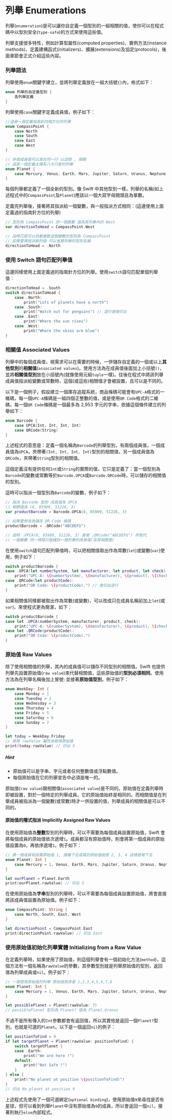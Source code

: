 # 列舉 Enumerations

列舉(`enumeration`)是可以讓你自定義一個型別的一組相關的值，使你可以在程式碼中以型別安全(`type-safe`)的方式來使用這些值。

列舉支援很多特性，例如計算型屬性(computed properties)、實例方法(instance methods)、定義建構函式(initializers)、擴展(extensions)及協定(protocols)，後面章節會正式介紹這些內容。


### 列舉語法

列舉使用`enum`關鍵字建立，並將列舉定義放在一組大括號`{}`內，格式如下：

```swift
enum 列舉的自定義型別 {
    各列舉定義
}

```

列舉使用`case`關鍵字定義成員值，例子如下：

```swift
//這是一個定義指南針四個方位的列舉
enum CompassPoint {
    case North
    case South
    case East
    case West
}

// 多個成員值可以寫在同一行 以逗號 , 隔開
// 這是一個定義太陽系八大行星的列舉
enum Planet {
    case Mercury, Venus, Earth, Mars, Jupiter, Saturn, Uranus, Neptune
}

```

每個列舉都定義了一個全新的型別。像 Swift 中其他型別一樣，列舉的名稱(如上述程式中的`CompassPoint`及`Planet`)應該以一個大寫字母開頭且為單數。

定義完列舉後，接著將其指派給一個變數，與一般指派方式相同：(這邊使用上面定義過的指南針方位的列舉)

```swift
// 型別為 CompassPoint 的一個變數 值為其列舉內的 West 
var directionToHead = CompassPoint.West

// 這時已經可以自動推斷這個變數的型別為 CompassPoint
// 如果要再指派新的值 可以省略列舉的型別名稱
directionToHead = .North

```


### 使用 Switch 語句匹配列舉值

這邊同樣使用上面定義過的指南針方位的列舉。使用`switch`語句匹配單個列舉值：

```swift
directionToHead = .South
switch directionToHead {
    case .North:
        print("Lots of planets have a north")
    case .South:
        print("Watch out for penguins") // 這行會被印出
    case .East:
        print("Where the sun rises")
    case .West:
        print("Where the skies are blue")
}

```


### 相關值 Associated Values

列舉中的每個成員值，視需求可以在需要的時候，一併儲存自定義的一個或以上**其他型別**的**相關值**(`associated values`)。使用方法為在成員值後面加上小括號`()`，並將**相關值型別**放在小括號內(就像使用元組`tuple`一樣)。往後在程式中將該列舉成員值指派給變數或常數時，這個(或這些)相關值才會被設置，且可以是不同的。

以下是一個例子，假設建立一個庫存追蹤系統，商品條碼可能會有`UPC-A`格式的一維碼，每一個`UPC-A`條碼是一組四個正整數的值，或是使用`QR Code`格式的二維碼，每一個`QR Code`條碼是一個最多為 2,953 字元的字串，依據這個條件建立的列舉如下：

```swift
enum Barcode {
    case UPCA(Int, Int, Int, Int)
    case QRCode(String)
}

```

上述程式的意思是：定義一個名稱為`Barcode`的列舉型別，有兩個成員值，一個成員值為`UPCA`，夾帶著`(Int, Int, Int, Int)`型別的相關值，另一個成員值為`QRCode`，夾帶著`String`型別的相關值。

這個定義沒有提供任何`Int`或`String`的實際的值，它只是定義了：當一個型別為`Barcode`的變數或常數等於`Barcode.UPCA`或`Barcode.QRCode`時，可以儲存的相關值的型別。

這時可以指派一個型別為`Barcode`的變數，例子如下：

```swift
// 指派 Barcode 型別 成員值為 UPCA
// 相關值為 (8, 85909, 51226, 3)
var productBarcode = Barcode.UPCA(8, 85909, 51226, 3)

// 如果要修改為儲存 QR Code 條碼
productBarcode = .QRCode("ABCDEFG")

// 這時 .UPCA(8, 85909, 51226, 3) 會被 .QRCode("ABCDEFG") 所取代
// 一個變數 同一時間只能儲存一個列舉的成員值(及其相關值)

```

在使用`switch`語句匹配列舉值時，可以把相關值取出作為常數(`let`)或變數(`var`)使用，例子如下：

```swift
switch productBarcode {
case .UPCA(let numberSystem, let manufacturer, let product, let check):
    print("UPC-A: \(numberSystem), \(manufacturer), \(product), \(check).")
case .QRCode(let productCode):
    print("QR Code: \(productCode).") // 會印出這行
}

```

如果相關值同樣都被取出作為常數(或變數)，可以改成只在成員名稱前加上`let`(或`var`)，來使程式更為簡潔，如下：

```swift
switch productBarcode {
case let .UPCA(numberSystem, manufacturer, product, check):
    print("UPC-A: \(numberSystem), \(manufacturer), \(product), \(check).")
case let .QRCode(productCode):
    print("QR Code: \(productCode).")
}

```


### 原始值 Raw Values

除了使用相關值的列舉，其內的成員值可以儲存不同型別的相關值。Swift 也提供列舉先設置原始值(`raw value`)來代替相關值，這些原始值的**型別必須相同**。使用方法為在列舉名稱後加上冒號`:`並接著**原始值型別**，例子如下：

```swift
enum WeekDay: Int {
    case Monday = 1
    case Tuesday = 2
    case Wednesday = 3
    case Thursday = 4
    case Friday = 5
    case Saturday = 6
    case Sunday = 7
}

let today = WeekDay.Friday
// 使用 rawValue 屬性來取得原始值
print(today.rawValue) // 印出 5

```

##### Hint

- 原始值可以是字串、字元或者任何整數值或浮點數值。
- 每個原始值在它的列舉宣告中必須是唯一的。

原始值(`raw value`)跟相關值(`associated value`)是不同的。原始值在定義列舉時即被設置，對於一個特定的列舉成員，它的原始值始終是相同的。而相關值是在列舉成員被指派為一個變數(或常數)時才一併設置的值，列舉成員的相關值是可以不同的。


#### 原始值的隱式指派 Implicitly Assigned Raw Values

在使用原始值為**整數**型別的列舉時，可以不需要為每個成員設置原始值，Swift 會將每個成員的原始值依次遞增`1`。成員都沒有原始值時，則會將第一個成員的原始值設置為`0`，再依序遞增`1`，例子如下：

```swift
// 第一個成員有設置原始值 1, 接著下去成員的原始值就是 2, 3, 4 這樣遞增下去
enum Planet: Int {
    case Mercury = 1, Venus, Earth, Mars, Jupiter, Saturn, Uranus, Neptune
}

let ourPlanet = Planet.Earth
print(ourPlanet.rawValue) // 印出 3

```

在使用原始值為**字串**型別的列舉時，可以不需要為每個成員設置原始值，將會直接將該成員值設置為原始值。例子如下：

```swift
enum CompassPoint: String {
    case North, South, East, West
}

let directionPoint = CompassPoint.East
print(directionPoint.rawValue) // 印出 East

```


### 使用原始值初始化列舉實體 Initializing from a Raw Value

在定義列舉時，如果使用了原始值，則這個列舉會有一個初始化方法(`method`)，這個方法有一個名稱為`rawValue`的參數，其參數型別就是列舉原始值的型別，返回值為列舉成員或`nil`。例子如下：

```swift
// 一個使用原始值的列舉 原始值依序是 1,2,3,4,5,6,7,8
enum Planet: Int {
    case Mercury = 1, Venus, Earth, Mars, Jupiter, Saturn, Uranus, Neptune
}

let possiblePlanet = Planet(rawValue: 7)
// possiblePlanet 型別為 Planet? 值為 Planet.Uranus

```

不過不是所有傳入的`Int`參數都會有返回值，所以其實他是返回一個`Planet?`型別，也就是可選的`Planet`。以下是一個返回`nil`的例子：

```swift
let positionToFind = 9
if let targetPlanet = Planet(rawValue: positionToFind) {
    switch targetPlanet {
    case .Earth:
        print("We are here !")
    default:
        print("Not Safe !")
    }
} else {
    print("No planet at position \(positionToFind)")
}
// 印出 No planet at position 9

```

上述程式先使用了一個可選綁定(`optional binding`)，使用原始值`9`來尋找是否有星球，但可以看到列舉`Planet`中沒有原始值為`9`的成員，所以會返回一個`nil`，接著則執行`else`內部程式。

